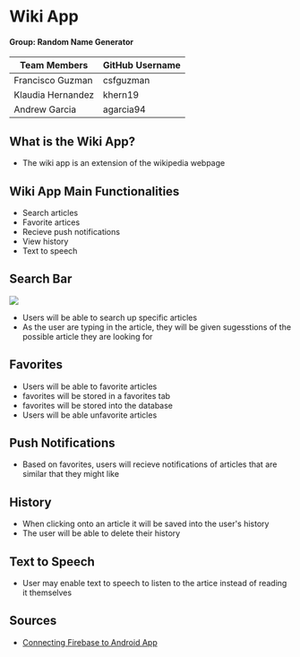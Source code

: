 # Wiki App

#### Group: Random Name Generator

| Team Members | GitHub Username |
| ------ | ------ |
| Francisco Guzman | csfguzman |
| Klaudia Hernandez | khern19 |
| Andrew Garcia | agarcia94 |

## What is the Wiki App?
* The wiki app is an extension of the wikipedia webpage 

## Wiki App Main Functionalities
* Search articles
* Favorite artices
* Recieve push notifications
* View history
* Text to speech

## Search Bar

![](searchbar.gif)

* Users will be able to search up specific articles
* As the user are typing in the article, they will be given sugesstions of the possible article they are looking for

## Favorites
* Users will be able to favorite articles
* favorites will be stored in a favorites tab
* favorites will be stored into the database
* Users will be able unfavorite articles

## Push Notifications
* Based on favorites, users will recieve notifications of articles that are similar that they might like

## History
* When clicking onto an article it will be saved into the user's history
* The user will be able to delete their history

## Text to Speech
* User may enable text to speech to listen to the artice instead of reading it themselves

## Sources
- [Connecting Firebase to Android App](https://firebase.google.com/docs/android/setup?authuser=0#console) 
